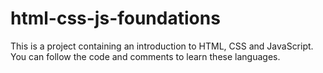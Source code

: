 # html-css-js-foundations
This is a project containing an introduction to HTML, CSS and JavaScript. You can follow the code and comments to learn these languages.
